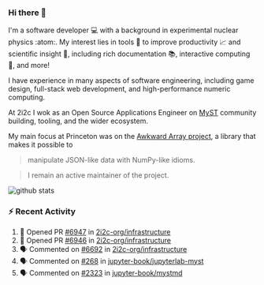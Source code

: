 ### Hi there 👋 

I'm a software developer 💻 with a background in experimental nuclear physics :atom:. My interest lies in tools :wrench: to improve productivity :chart_with_upwards_trend: and scientific insight :telescope:, including rich documentation 📚, interactive computing 🧮, and more! 

I have experience in many aspects of software engineering, including game design, full-stack web development, and high-performance numeric computing. 

At 2i2c I wok as an Open Source Applications Engineer on [MyST](https://github.com/jupyter-book/mystmd) community building, tooling, and the wider ecosystem. 

My main focus at Princeton was on the [Awkward Array project](awkward-array.org/), a library that makes it possible to 
> manipulate JSON-like data with NumPy-like idioms.

> I remain an active maintainer of the project. 

![github stats](https://github-readme-stats.vercel.app/api?username=agoose77&show_icons=true&hide_rank=true&hide_title=true&bg_color=30,e76445,904e95&text_color=efe3ec&icon_color=efe3ec)
<!--
**agoose77/agoose77** is a ✨ _special_ ✨ repository because its `README.md` (this file) appears on your GitHub profile.

Here are some ideas to get you started:

- 🔭 I’m currently working on ...
- 🌱 I’m currently learning ...
- 👯 I’m looking to collaborate on ...
- 🤔 I’m looking for help with ...
- 💬 Ask me about ...
- 📫 How to reach me: ...
- 😄 Pronouns: ...
- ⚡ Fun fact: ...
-->

### :zap: Recent Activity

<!--START_SECTION:activity-->
1. 💪 Opened PR [#6947](undefined) in [2i2c-org/infrastructure](https://github.com/2i2c-org/infrastructure)
2. 💪 Opened PR [#6946](undefined) in [2i2c-org/infrastructure](https://github.com/2i2c-org/infrastructure)
3. 🗣 Commented on [#6692](https://github.com/2i2c-org/infrastructure/issues/6692#issuecomment-3409752327) in [2i2c-org/infrastructure](https://github.com/2i2c-org/infrastructure)
4. 🗣 Commented on [#268](https://github.com/jupyter-book/jupyterlab-myst/pull/268#issuecomment-3408175789) in [jupyter-book/jupyterlab-myst](https://github.com/jupyter-book/jupyterlab-myst)
5. 🗣 Commented on [#2323](https://github.com/jupyter-book/mystmd/pull/2323#issuecomment-3408162137) in [jupyter-book/mystmd](https://github.com/jupyter-book/mystmd)
<!--END_SECTION:activity-->
